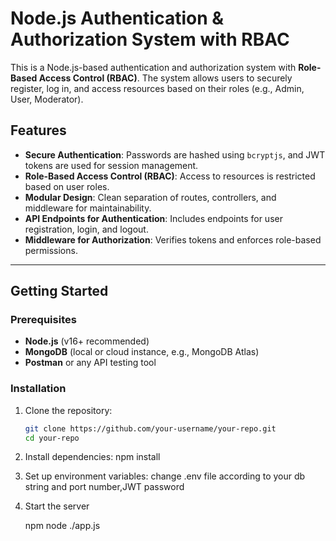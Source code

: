 # Node.js Authentication & Authorization System with RBAC  

This is a Node.js-based authentication and authorization system with **Role-Based Access Control (RBAC)**. The system allows users to securely register, log in, and access resources based on their roles (e.g., Admin, User, Moderator).  

## Features  

- **Secure Authentication**: Passwords are hashed using `bcryptjs`, and JWT tokens are used for session management.  
- **Role-Based Access Control (RBAC)**: Access to resources is restricted based on user roles.  
- **Modular Design**: Clean separation of routes, controllers, and middleware for maintainability.  
- **API Endpoints for Authentication**: Includes endpoints for user registration, login, and logout.  
- **Middleware for Authorization**: Verifies tokens and enforces role-based permissions.  

---

## Getting Started  

### Prerequisites  

- **Node.js** (v16+ recommended)  
- **MongoDB** (local or cloud instance, e.g., MongoDB Atlas)  
- **Postman** or any API testing tool  

### Installation  

1. Clone the repository:  
   ```bash
   git clone https://github.com/your-username/your-repo.git
   cd your-repo

2. Install dependencies:
    npm install

3. Set up environment variables:
    change .env file according to your db string and port number,JWT password

4. Start the server 

    npm node ./app.js